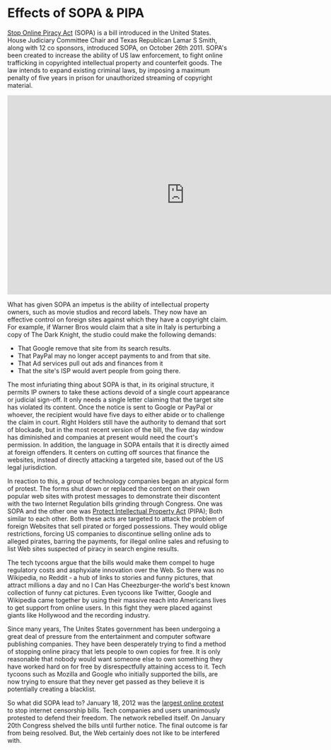 # Effects of SOPA & PIPA

<a href="http://en.wikipedia.org/wiki/Stop_Online_Piracy_Act">Stop Online Piracy Act</a> (SOPA) is a bill introduced in the United States. House Judiciary Committee Chair and Texas Republican Lamar S Smith, along with 12 co sponsors, introduced SOPA, on October 26th 2011. SOPA's been created to increase the ability of US law enforcement, to fight online trafficking in copyrighted intellectual property and counterfeit goods. The law intends to expand existing criminal laws, by imposing a maximum penalty of five years in prison for unauthorized streaming of copyright material.

<iframe src="http://player.vimeo.com/video/31100268?byline=0&amp;portrait=0" width="800" height="450" frameborder="0" webkitallowfullscreen mozallowfullscreen allowfullscreen></iframe>

What has given SOPA an impetus is the ability of intellectual property owners, such as movie studios and record labels. They now have an effective control on foreign sites against which they have a copyright claim. For example, if Warner Bros would claim that a site in Italy is perturbing a copy of The Dark Knight, the studio could make the following demands:

- That Google remove that site from its search results.
- That PayPal may no longer accept payments to and from that site.
- That Ad services pull out ads and finances from it
- That the site's ISP would avert people from going there.

The most infuriating thing about SOPA is that, in its original structure, it permits IP owners to take these actions devoid of a single court appearance or judicial sign-off. It only needs a single letter claiming that the target site has violated its content. Once the notice is sent to Google or PayPal or whoever, the recipient would have five days to either abide or to challenge the claim in court. Right Holders still have the authority to demand that sort of blockade, but in the most recent version of the bill, the five day window has diminished and companies at present would need the court's permission. In addition, the language in SOPA entails that it is directly aimed at foreign offenders. It centers on cutting off sources that finance the websites, instead of directly attacking a targeted site, based out of the US legal jurisdiction.

In reaction to this, a group of technology companies began an atypical form of protest. The forms shut down or replaced the content on their own popular web sites with protest messages to demonstrate their discontent with the two Internet Regulation bills grinding through Congress. One was SOPA and the other one was <a href="http://en.wikipedia.org/wiki/PROTECT_IP_Act">Protect Intellectual Property Act</a> (PIPA); Both similar to each other. Both these acts are targeted to attack the problem of foreign Websites that sell pirated or forged possessions. They would oblige restrictions, forcing US companies to discontinue selling online ads to alleged pirates, barring the payments, for illegal online sales and refusing to list Web sites suspected of piracy in search engine results.

The tech tycoons argue that the bills would make them compel to huge regulatory costs and asphyxiate innovation over the Web. So there was no Wikipedia, no Reddit - a hub of links to stories and funny pictures, that attract millions a day and no I Can Has Cheezburger-the world's best known collection of funny cat pictures. Even tycoons like Twitter, Google and Wikipedia came together by using their massive reach into Americans lives to get support from online users. In this fight they were placed against giants like Hollywood and the recording industry.

Since many years, The Unites States government has been undergoing a great deal of pressure from the entertainment and computer software publishing companies. They have been desperately trying to find a method of stopping online piracy that lets people to own copies for free. It is only reasonable that nobody would want someone else to own something they have worked hard on for free by disrespectfully attaining access to it. Tech tycoons such as Mozilla and Google who initially supported the bills, are now trying to ensure that they never get passed as they believe it is potentially creating a blacklist. 

So what did SOPA lead to? January 18, 2012 was the <a href="http://www.usatoday.com/tech/news/story/2012-01-18/SOPA-PIPA-protest-reaction/52641560/1">largest online protest</a> to stop internet censorship bills. Tech companies and users unanimously protested to defend their freedom. The network rebelled itself. On January 20th Congress shelved the bills until further notice. The final outcome is far from being resolved. But, the Web certainly does not like to be interfered with.
